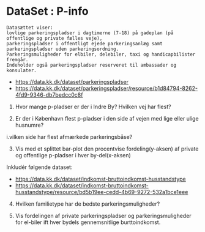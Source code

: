 # DataSet : P-info

```
Datasættet viser:  
lovlige parkeringspladser i dagtimerne (7-18) på gadeplan (på offentlige og private fælles veje),  
parkeringspladser i offentligt ejede parkeringsanlæg samt parkeringspladser uden parkeringsordning.  
Parkeringsmuligheder for elbiler, delebiler, taxi og handicapbilister fremgår.  
Indeholder også parkeringspladser reserveret til ambassader og konsulater.
```

* https://data.kk.dk/dataset/parkeringspladser
* https://data.kk.dk/dataset/parkeringspladser/resource/b1d84794-8262-4fd9-9346-db7bedcc0c8f

1. Hvor mange p-pladser er der i Indre By? Hvilken vej har flest?

2. Er der i København flest p-pladser i den side af vejen med lige eller ulige husnumre?

 i.vilken side har flest afmærkede parkeringsbåse?

3. Vis med et splittet bar-plot den procentvise fordeling(y-aksen) af private og offentlige p-pladser i hver by-del(x-aksen)

Inkludér følgende dataset:  

* https://data.kk.dk/dataset/indkomst-bruttoindkomst-husstandstype
* https://data.kk.dk/dataset/indkomst-bruttoindkomst-husstandstype/resource/bd5b19ee-cedd-4b69-9272-532a1bce1eee

4. Hvilken familietype har de bedste parkeringsmuligheder?

5. Vis fordelingen af private parkeringspladser og parkeringsmuligheder for el-biler ift hver bydels gennemsnitlige burttoindkomst.


